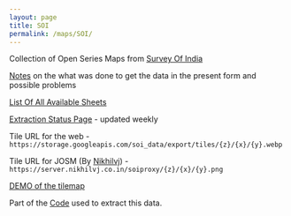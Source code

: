```yaml
---
layout: page
title: SOI
permalink: /maps/SOI/
---
```


Collection of Open Series Maps from [Survey Of India](https://onlinemaps.surveyofindia.gov.in)

[Notes](notes) on the what was done to get the data in the present form and possible problems

[List Of All Available Sheets](sheets)

[Extraction Status Page](status) - updated weekly


Tile URL for the web -
 `https://storage.googleapis.com/soi_data/export/tiles/{z}/{x}/{y}.webp`

Tile URL for JOSM (By [Nikhilvj](https://github.com/answerquest)) -
 `https://server.nikhilvj.co.in/soiproxy/{z}/{x}/{y}.png` 

[DEMO of the tilemap](https://storage.googleapis.com/soi_data/index.html)

Part of the [Code](https://github.com/ramSeraph/opendata/tree/master/maps/SOI) used to extract this data.
